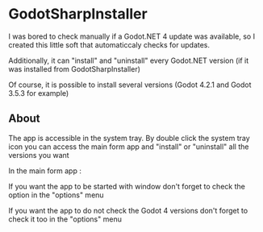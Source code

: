 # GodotSharpInstaller

I was bored to check manually if a Godot.NET 4 update was available, so I created this little soft that automaticcaly checks for updates.

Additionally, it can "install" and "uninstall" every Godot.NET version (if it was installed from GodotSharpInstaller)

Of course, it is possible to install several versions (Godot 4.2.1 and Godot 3.5.3 for example)

## About

The app is accessible in the system tray. By double click the system tray icon you can access the main form app and "install" or "uninstall" all the versions you want

In the main form app :

If you want the app to be started with window don't forget to check the option in the "options" menu

If you want the app to do not check the Godot 4 versions don't forget to check it too in the "options" menu
